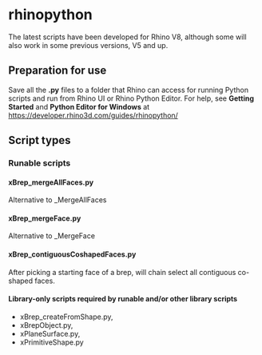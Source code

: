 # rhinopython
The latest scripts have been developed for Rhino V8, although some will also work in some previous versions, V5 and up.

## Preparation for use
Save all the **.py** files to a folder that Rhino can access for running Python scripts and run from Rhino UI or Rhino Python Editor.  For help, see **Getting Started** and **Python Editor for Windows** at https://developer.rhino3d.com/guides/rhinopython/

## Script types
### Runable scripts
#### xBrep_mergeAllFaces.py
Alternative to _MergeAllFaces
#### xBrep_mergeFace.py
Alternative to _MergeFace
#### xBrep_contiguousCoshapedFaces.py
After picking a starting face of a brep, will chain select all contiguous co-shaped faces.

#### Library-only scripts required by runable and/or other library scripts
* xBrep_createFromShape.py,
* xBrepObject.py,
* xPlaneSurface.py,
* xPrimitiveShape.py
